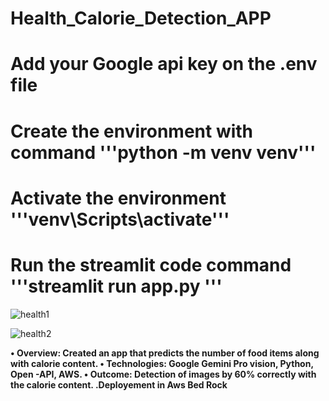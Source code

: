 # Health_Calorie_Detection_APP

# Add your Google api key  on the .env file 
# Create the environment  with command '''python -m venv venv'''
# Activate the environment  '''venv\Scripts\activate'''
# Run the streamlit code command  '''streamlit run app.py '''





![health1](https://github.com/pijush2022/Health_Calorie-_Detection_APP-_/assets/104580397/66722df7-4d65-45a9-987f-f1f1504f2a36)




![health2](https://github.com/pijush2022/Health_Calorie-_Detection_APP-_/assets/104580397/98ed7202-d74b-43a1-a7a7-830e4703c793)



**•	Overview: Created an app that predicts the number of food items along with calorie content.
•	Technologies: Google Gemini Pro vision, Python, Open -API, AWS.
•	Outcome: Detection of images by 60% correctly with the calorie content.
**.Deployement in Aws Bed Rock****
